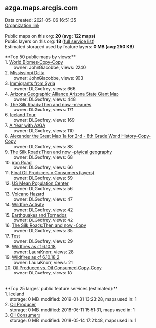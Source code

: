 <h2>azga.maps.arcgis.com</h2> Data created: 2021-05-06 16:51:35 <br /><a target='new' href='https://azga.maps.arcgis.com'>Organization link</a><br /><br />Public maps on this org: <b>20 (avg: 122 maps)</b><br />Public layers on this org: <b>18 </b>(<a target='new' href='https://services.arcgis.com/BVyVS3wBMmIQjZLe/ArcGIS/rest/services'>full service list</a>)<br />Estimated storaged used by feature layers: <b>0 MB (avg: 250 KB)</b><br /><br />**Top 50 public maps by views:**<br />  1. <a target='new' href='https://www.arcgis.com/home/item.html?id=bb6312b979674cba9a77f522882cce3f'>World Biomes-Copy-Copy</a> <br />  &nbsp;&nbsp;&nbsp;&nbsp; &nbsp;&nbsp;owner: JohnGiacobbe, views: 2240<br />  2. <a target='new' href='https://www.arcgis.com/home/item.html?id=42cad7f76ddb4ad584427c417c99e9fb'>Mississippi Delta</a> <br />  &nbsp;&nbsp;&nbsp;&nbsp; &nbsp;&nbsp;owner: JohnGiacobbe, views: 903<br />  3. <a target='new' href='https://www.arcgis.com/home/item.html?id=bd5717d682a44ce998693a3bde2cb277'>Immigrants from Syria</a> <br />  &nbsp;&nbsp;&nbsp;&nbsp; &nbsp;&nbsp;owner: DLGodfrey, views: 666<br />  4. <a target='new' href='https://www.arcgis.com/home/item.html?id=f763e559fd944d1798068efc568a4eec'>Arizona Geographic Alliance Arizona State Giant Map</a> <br />  &nbsp;&nbsp;&nbsp;&nbsp; &nbsp;&nbsp;owner: DLGodfrey, views: 448<br />  5. <a target='new' href='https://www.arcgis.com/home/item.html?id=b7102dddb94a4295af53970446a62c3e'>The Silk Roads:Then and now -meaures</a> <br />  &nbsp;&nbsp;&nbsp;&nbsp; &nbsp;&nbsp;owner: DLGodfrey, views: 171<br />  6. <a target='new' href='https://www.arcgis.com/home/item.html?id=ff6c010c713f438b90b236b9c4f32c31'>Iceland Tour</a> <br />  &nbsp;&nbsp;&nbsp;&nbsp; &nbsp;&nbsp;owner: DLGodfrey, views: 169<br />  7. <a target='new' href='https://www.arcgis.com/home/item.html?id=4b977b14aae546d4a5af005982a7a23c'>A Year with AzGA</a> <br />  &nbsp;&nbsp;&nbsp;&nbsp; &nbsp;&nbsp;owner: DLGodfrey, views: 110<br />  8. <a target='new' href='https://www.arcgis.com/home/item.html?id=0fecc9a36038448bb918193d2c6b389b'>Alexander the Great Map 1a for 2nd - 8th Grade World History-Copy-Copy</a> <br />  &nbsp;&nbsp;&nbsp;&nbsp; &nbsp;&nbsp;owner: DLGodfrey, views: 88<br />  9. <a target='new' href='https://www.arcgis.com/home/item.html?id=6732258173a54a7fa310c346fa666c4e'>The Silk Roads:Then and now -phyical geography</a> <br />  &nbsp;&nbsp;&nbsp;&nbsp; &nbsp;&nbsp;owner: DLGodfrey, views: 68<br />  10. <a target='new' href='https://www.arcgis.com/home/item.html?id=8a17b06ade6b41e8960d63324641978a'>iron Road</a> <br />  &nbsp;&nbsp;&nbsp;&nbsp; &nbsp;&nbsp;owner: DLGodfrey, views: 66<br />  11. <a target='new' href='https://www.arcgis.com/home/item.html?id=2d8d78a6bf0b4ccbbf065877ef9e1706'>Final Oil Producers v Consumers (layers)</a> <br />  &nbsp;&nbsp;&nbsp;&nbsp; &nbsp;&nbsp;owner: DLGodfrey, views: 59<br />  12. <a target='new' href='https://www.arcgis.com/home/item.html?id=d2a56ad2b01d4228843401acecb26c06'>US Mean Population Center</a> <br />  &nbsp;&nbsp;&nbsp;&nbsp; &nbsp;&nbsp;owner: DLGodfrey, views: 56<br />  13. <a target='new' href='https://www.arcgis.com/home/item.html?id=33c9954deda148c2b93e195897e9fe17'>Volcano Hazard</a> <br />  &nbsp;&nbsp;&nbsp;&nbsp; &nbsp;&nbsp;owner: DLGodfrey, views: 47<br />  14. <a target='new' href='https://www.arcgis.com/home/item.html?id=c2b896bb7fc34ef493c9e72c984e11f7'>Wildfire Activity</a> <br />  &nbsp;&nbsp;&nbsp;&nbsp; &nbsp;&nbsp;owner: DLGodfrey, views: 42<br />  15. <a target='new' href='https://www.arcgis.com/home/item.html?id=04b47ae068d64c0babe27068920b68bd'>Earthquakes and Tornados</a> <br />  &nbsp;&nbsp;&nbsp;&nbsp; &nbsp;&nbsp;owner: DLGodfrey, views: 42<br />  16. <a target='new' href='https://www.arcgis.com/home/item.html?id=325fd42b29f440ef8b2a874c2d771d62'>The Silk Roads:Then and now -Copy</a> <br />  &nbsp;&nbsp;&nbsp;&nbsp; &nbsp;&nbsp;owner: DLGodfrey, views: 35<br />  17. <a target='new' href='https://www.arcgis.com/home/item.html?id=7da1f1348c924f5c9b71c5857ea60c3d'>Test</a> <br />  &nbsp;&nbsp;&nbsp;&nbsp; &nbsp;&nbsp;owner: DLGodfrey, views: 29<br />  18. <a target='new' href='https://www.arcgis.com/home/item.html?id=7c2806ec2f0847048d2ef324fb2bd44d'>Wildfires as of 6.10.18</a> <br />  &nbsp;&nbsp;&nbsp;&nbsp; &nbsp;&nbsp;owner: LauraKnorr, views: 28<br />  19. <a target='new' href='https://www.arcgis.com/home/item.html?id=74a0d16a404c4c49ba41bca167945317'>Wildfires as of 6.10.18 2</a> <br />  &nbsp;&nbsp;&nbsp;&nbsp; &nbsp;&nbsp;owner: LauraKnorr, views: 21<br />  20. <a target='new' href='https://www.arcgis.com/home/item.html?id=4d970ef89b18489187070ecb473a8096'>Oil Produced vs. Oil Consumed-Copy-Copy</a> <br />  &nbsp;&nbsp;&nbsp;&nbsp; &nbsp;&nbsp;owner: DLGodfrey, views: 18<br /><br /><br />**Top 25 largest public feature services (estimated):**<br /> 1. <a target='new' href='https://www.arcgis.com/home/item.html?id=239088b6cb5d4cb3930e4864baf1e338'>Iceland</a><br /> &nbsp;&nbsp;&nbsp;&nbsp;storage: 0 MB, modified: 2019-01-31 13:23:28, maps used in: 1<br /> 2. <a target='new' href='https://www.arcgis.com/home/item.html?id=b85f8de9412e4f6f919b6a20c93e38bb'>Oil Producer</a><br /> &nbsp;&nbsp;&nbsp;&nbsp;storage: 0 MB, modified: 2018-06-11 15:51:31, maps used in: 1<br /> 3. <a target='new' href='https://www.arcgis.com/home/item.html?id=7edd5f2c57254a1ba01c0db51a7426d5'>Oil Consumers</a><br /> &nbsp;&nbsp;&nbsp;&nbsp;storage: 0 MB, modified: 2018-05-14 17:21:48, maps used in: 1<br />